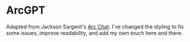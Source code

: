 # ArcGPT
Adapted from Jackson Sargent's [Arc Chat](https://arcboosts.com/boosts/85/arc-chat#code_block). I've changed the styling to fix some issues, improve readability, and add my own touch here and there. 
